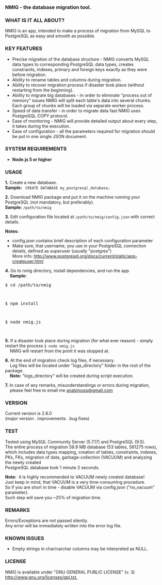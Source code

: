 <h3>NMIG - the database migration tool.</h3>

<h3>WHAT IS IT ALL ABOUT?</h3>
<p>NMIG is an app, intended to make a process of migration
from MySQL to PostgreSQL as easy and smooth as possible.</p>

<h3>KEY FEATURES</h3>
<ul>
<li> Precise migration of the database structure - NMIG converts
   MySQL data types to corresponding PostgreSQL data types, creates constraints,
   indexes, primary and foreign keys exactly as they were before migration.</li>

<li>Ability to rename tables and columns during migration.</li>
<li>Ability to recover migration process if disaster took place (without restarting from the beginning).</li>
<li>Ability to migrate big databases - in order to eliminate "process out of memory" issues NMIG will split each table's data into several chunks.<br>Each group of chunks will be loaded via separate worker process.</li>

<li> Speed of data transfer - in order to migrate data fast NMIG uses PostgreSQL COPY protocol.</li>
<li>Ease of monitoring - NMIG will provide detailed output about every step, it takes during the execution.</li>
<li>
 Ease of configuration - all the parameters required for migration should be put in one single JSON document.
 </li>
</ul>

<h3>SYSTEM REQUIREMENTS</h3>
<ul>
<li> <b>Node.js 5 or higher</b></li>
</ul>

<h3>USAGE</h3>
<p><b>1.</b> Create a new database.<br />
   <b>Sample:</b>&nbsp;<code> CREATE DATABASE my_postgresql_database;</code></p>

<p><b>2.</b> Download NMIG package and put it on the machine running your PostgreSQL (not mandatory, but preferably).<br />
   <b>Sample:</b>&nbsp;<code>/path/to/nmig</code></p>

<p><b>3.</b> Edit configuration file located at <code>/path/to/nmig/config.json</code> with correct details.<br /></p>
<b>Notes:</b>
   <ul>
   <li> config.json contains brief description of each configuration parameter</li>
   <li>Make sure, that username, you use in your PostgreSQL connection details, defined as superuser (usually "postgres")<br> More info: <a href="http://www.postgresql.org/docs/current/static/app-createuser.html">http://www.postgresql.org/docs/current/static/app-createuser.html</a></li>
   </ul>

<p><b>4.</b> Go to nmig directory, install dependencies, and run the app<br />
    &nbsp;&nbsp;&nbsp;&nbsp;<b>Sample:</b><br />
    <pre>$ cd /path/to/nmig</pre><br />
    <pre>$ npm install</pre><br />
    <pre>$ node nmig.js</pre><br />
</p>

<p><b>5.</b> If a disaster took place during migration (for what ever reason) - simply restart the process
<code>$ node nmig.js</code><br>&nbsp;&nbsp;&nbsp;&nbsp;NMIG will restart from the point it was stopped at.
</p>

<p><b>6.</b> At the end of migration check log files, if necessary.<br />&nbsp;&nbsp;&nbsp;
   Log files will be located under "logs_directory" folder in the root of the package.<br />&nbsp;&nbsp;&nbsp;
   <b>Note:</b> "logs_directory" will be created during script execution.</p>


<p><b>7.</b> In case of any remarks, misunderstandings or errors during migration,<br /> &nbsp;&nbsp;&nbsp;
   please feel free to email me
   <a href="mailto:anatolyuss@gmail.com?subject=NMIG">anatolyuss@gmail.com</a></p>

<h3>VERSION</h3>
<p>Current version is 2.6.0<br />
(major version . improvements . bug fixes)</p>


<h3>TEST</h3>
<p>Tested using MySQL Community Server (5.7.17) and PostgreSQL (9.5).<br />
The entire process of migration 59.9 MB database (53 tables, 581275 rows),<br />
which includes data types mapping, creation of tables, constraints, indexes, <br />
PKs, FKs, migration of data, garbage-collection (VACUUM) and analyzing the newly created <br />
PostgreSQL database took 1 minute 2 seconds.</p>
<p>
<b>Note:</b>&nbsp; it is highly recommended to VACUUM newly created database! <br />
Just keep in mind, that VACUUM is a very time-consuming procedure. <br />
So if you are short in time - disable VACUUM via config.json ("no_vacuum" parameter). <br />
Such step will save you ~25% of migration time. <br />
</p>

<h3>REMARKS</h3>
<p>Errors/Exceptions are not passed silently.<br />
Any error will be immediately written into the error log file.</p>

<h3>KNOWN ISSUES</h3>
<ul>
   <li>Empty strings in char/varchar columns may be interpreted as NULL.</li>
</ul>

<h3>LICENSE</h3>
<p>NMIG is available under "GNU GENERAL PUBLIC LICENSE" (v. 3) <br />
<a href="http://www.gnu.org/licenses/gpl.txt">http://www.gnu.org/licenses/gpl.txt.</a></p>
